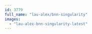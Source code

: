 ```yaml
---
id: 3779
full_name: "lau-alex/bnn-singularity"
images: 
  - "lau-alex-bnn-singularity-latest"
---
```

